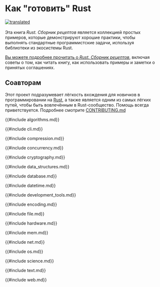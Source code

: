 # Как "готовить" Rust

[![translated](https://gitlocalize.com/repo/3439/ru/badge.svg)](https://gitlocalize.com/repo/3439/ru?utm_source=badge)<br/><br/>Эта книга *Rust. Сборник рецептов* является коллекцией простых примеров, которые демонстрируют хорошие практики, чтобы выполнять стандартные программистские задачи, используя библиотеки из экосистемы Rust.

[Вы можете подробнее прочитать о *Rust. Сборник рецептов*](about.html), включая советы о том, как читать книгу, как использовать примеры и заметки о принятых соглашениях.

## Соавторам

Этот проект подразумевает лёгкость вхождения для новичков в программировании на [Rust], а также является одним из самых лёгких путей, чтобы быть вовлечённым в Rust-сообщество. Помощь всегда приветствуется. Подробнее смотрите [CONTRIBUTING.md](https://github.com/rust-lang-nursery/rust-cookbook/blob/master/CONTRIBUTING.md%22)

{{#include algorithms.md}}

{{#include cli.md}}

{{#include compression.md}}

{{#include concurrency.md}}

{{#include cryptography.md}}

{{#include data_structures.md}}

{{#include database.md}}

{{#include datetime.md}}

{{#include development_tools.md}}

{{#include encoding.md}}

{{#include file.md}}

{{#include hardware.md}}

{{#include mem.md}}

{{#include net.md}}

{{#include os.md}}

{{#include science.md}}

{{#include text.md}}

{{#include web.md}}


[Rust]: https://github.com/rust-lang-nursery/rust-cookbook/blob/master/CONTRIBUTING.md